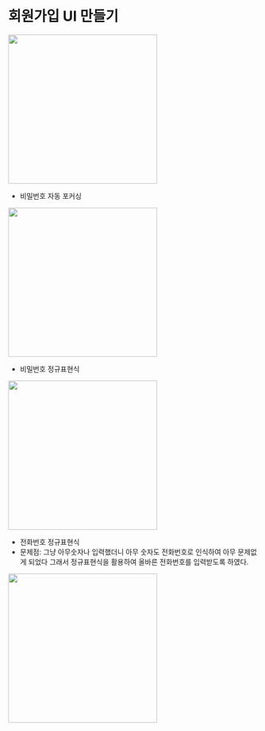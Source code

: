 # 회원가입 UI 만들기

<img src="https://github.com/hye-long/study/assets/159509656/c6ab739f-8aa5-481e-9688-c94956070b5b" height="300">

* 비밀번호 자동 포커싱 
 <img src="https://github.com/hye-long/study/assets/159509656/0d8e93f5-ba8d-42c3-ba97-c6af8ddc30ee" height="300" width="300">


* 비밀번호 정규표현식
 <img src="https://github.com/hye-long/study/assets/159509656/d2792e80-eaad-4e24-9af0-a3140526f7c6" height="300" width="300">


*  전화번호 정규표현식
*  문제점: 그냥 아무숫자나 입력했더니 아무 숫자도 전화번호로 인식하여 아무 문제없게 되었다 그래서 정규표현식을 활용하여 올바른 전화번호를 입력받도록 하였다. 
  <img src="https://github.com/hye-long/study/assets/159509656/ba7f18dd-c89a-4085-9075-b6bf1b41d8bd" height="300" width="300">



